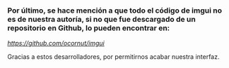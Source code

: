 ### Por último, se hace mención a que todo el código de imgui no es de nuestra autoría, si no que fue descargado de un repositorio en Github, lo pueden encontrar en:
_https://github.com/ocornut/imgui_

Gracias a estos desarrolladores, por permitirnos acabar nuestra interfaz.
